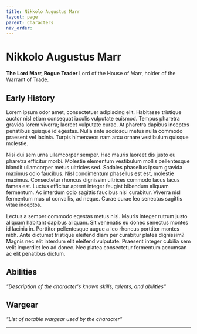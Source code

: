 ```yaml
---
title: Nikkolo Augustus Marr
layout: page
parent: Characters
nav_order: 
---
```

# Nikkolo Augustus Marr
**The Lord Marr, Rogue Trader**
Lord of the House of Marr, holder of the Warrant of Trade.

## Early History
Lorem ipsum odor amet, consectetuer adipiscing elit. Habitasse tristique auctor nisl etiam consequat iaculis vulputate euismod. Tempus pharetra gravida lorem viverra; laoreet vulputate curae. At pharetra dapibus inceptos penatibus quisque id egestas. Nulla ante sociosqu metus nulla commodo praesent vel lacinia. Turpis himenaeos nam arcu ornare vestibulum quisque molestie.

Nisi dui sem urna ullamcorper semper. Hac mauris laoreet dis justo eu pharetra efficitur morbi. Molestie elementum vestibulum mollis pellentesque blandit ullamcorper metus ultricies sed. Sodales phasellus ipsum gravida maximus odio faucibus. Nisl condimentum phasellus est est, molestie maximus. Consectetur rhoncus dignissim ultrices commodo lacus lacus fames est. Luctus efficitur aptent integer feugiat bibendum aliquam fermentum. Ac interdum odio sagittis faucibus nisi curabitur. Viverra nisl fermentum mus ut convallis, ad neque. Curae curae leo senectus sagittis vitae inceptos.

Lectus a semper commodo egestas metus nisl. Mauris integer rutrum justo aliquam habitant dapibus aliquam. Sit venenatis eu donec senectus montes id lacinia in. Porttitor pellentesque augue a leo rhoncus porttitor montes nibh. Ante dictumst tristique eleifend diam per curabitur platea dignissim? Magnis nec elit interdum elit eleifend vulputate. Praesent integer cubilia sem velit imperdiet leo ad donec. Nec platea consectetur fermentum accumsan ac elit penatibus dictum.

## Abilities
*"Description of the character's known skills, talents, and abilities"*

## Wargear
*"List of notable wargear used by the character"*

----
